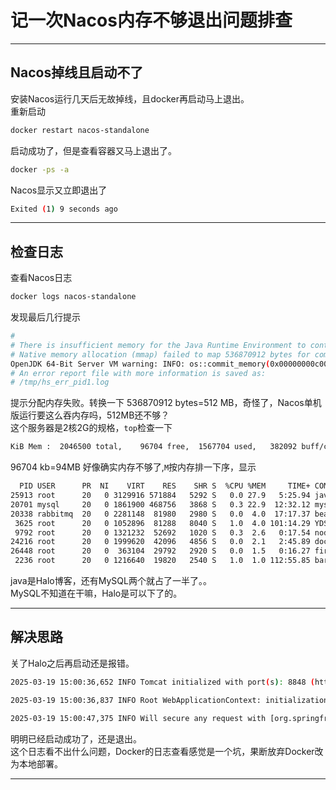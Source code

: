 # 记一次Nacos内存不够退出问题排查

---

## Nacos掉线且启动不了

安装Nacos运行几天后无故掉线，且docker再启动马上退出。  
重新启动

```bash
docker restart nacos-standalone
```

启动成功了，但是查看容器又马上退出了。

```bash
docker -ps -a
```

Nacos显示又立即退出了

```bash
Exited (1) 9 seconds ago
```

---

## 检查日志

查看Nacos日志

```bash
docker logs nacos-standalone
```

发现最后几行提示

```bash
#
# There is insufficient memory for the Java Runtime Environment to continue.
# Native memory allocation (mmap) failed to map 536870912 bytes for committing reserved memory.
OpenJDK 64-Bit Server VM warning: INFO: os::commit_memory(0x00000000c0000000, 536870912, 0) failed; error='Out of memory' (errno=12)
# An error report file with more information is saved as:
# /tmp/hs_err_pid1.log
```

提示分配内存失败。转换一下 536870912 bytes=512 MB，奇怪了，Nacos单机版运行要这么吞内存吗，512MB还不够？  
这个服务器是2核2G的规格，`top`检查一下

```bash
KiB Mem :  2046500 total,    96704 free,  1567704 used,   382092 buff/cache
```

96704 kb=94MB
好像确实内存不够了,`M`按内存排一下序，显示

```bash
  PID USER      PR  NI    VIRT    RES    SHR S  %CPU %MEM     TIME+ COMMAND
25913 root      20   0 3129916 571884   5292 S   0.0 27.9   5:25.94 java
20701 mysql     20   0 1861900 468756   3868 S   0.3 22.9  12:32.12 mysqld
20338 rabbitmq  20   0 2281148  81980   2980 S   0.0  4.0  17:17.37 beam.smp
 3625 root      20   0 1052896  81288   8040 S   1.0  4.0 101:14.29 YDService
 9792 root      20   0 1321232  52692   1020 S   0.3  2.6   0:17.54 node
24216 root      20   0 1999620  42096   4856 S   0.0  2.1   2:45.89 dockerd
26448 root      20   0  363104  29792   2920 S   0.0  1.5   0:16.27 firewalld
 2236 root      20   0 1216640  19820   2540 S   1.0  1.0 112:55.85 barad_agent
```

java是Halo博客，还有MySQL两个就占了一半了。。  
MySQL不知道在干嘛，Halo是可以下了的。  

---

## 解决思路

关了Halo之后再启动还是报错。

```bash
2025-03-19 15:00:36,652 INFO Tomcat initialized with port(s): 8848 (http)

2025-03-19 15:00:36,837 INFO Root WebApplicationContext: initialization completed in 6037 ms

2025-03-19 15:00:47,375 INFO Will secure any request with [org.springframework.security.web.session.DisableEncodeUrlFilter@260a3a5e, org.springframework.security.web.context.request.async.WebAsyncManagerIntegrationFilter@49206065, org.springframework.security.web.context.SecurityContextPersistenceFilter@7efe7b87, org.springframework.security.web.header.HeaderWriterFilter@3a543f31, org.springframework.security.web.csrf.CsrfFilter@3dd818e8, org.springframework.security.web.authentication.logout.LogoutFilter@66420549, org.springframework.security.web.savedrequest.RequestCacheAwareFilter@5a2bd7c8, org.springframework.security.web.servletapi.SecurityContextHolderAwareRequestFilter@7187bac9, org.springframework.security.web.authentication.AnonymousAuthenticationFilter@3c0bbc9f, org.springframework.security.web.session.SessionManagementFilter@2b9f74d0, org.springframework.security.web.access.ExceptionTranslationFilter@41b1f51e]
```

明明已经启动成功了，还是退出。  
这个日志看不出什么问题，Docker的日志查看感觉是一个坑，果断放弃Docker改为本地部署。

---
